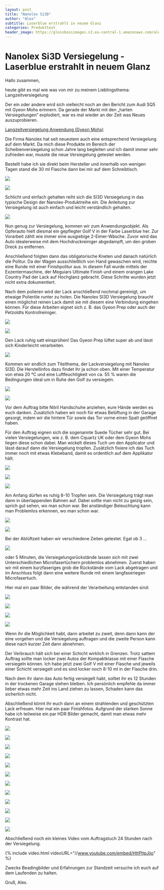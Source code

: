 ```yaml
---
layout: post
title: "Nanolex Si3D"
author: "Alex"
subtitle: Laserblue erstrahlt in neuem Glanz
categories: Produkttest
header_image: https://glossbossimages.s3.eu-central-1.amazonaws.com/alex/nanolexsi3d/7.JPG
---
```

# Nanolex Si3D Versiegelung - Laserblue erstrahlt in neuem Glanz

Hallo zusammen,

heute gibt es mal wie was von mir zu meinem Lieblingsthema: Langzeitversiegelung

Der ein oder andere wird sich vielleicht noch an den Bericht zum Audi SQ5 mit Gyeon Mohs erinnern. Da gerade der Markt mit den „harten Versiegelungen“ explodiert, war es mal wieder an der Zeit was Neues auszuprobieren.

[Langzeitversiegelung Anwendung (Gyeon Mohs)](https://glossboss.de/allgemein/langzeitversiegelung-anwendung-gyeon-mohs)

Die Firma Nanolex hat seit neuestem auch eine entsprechend Versiegelung auf dem Markt. Da mich diese Produkte im Bereich der Scheibenversiegelung schon Jahre lang begleiten und ich damit immer sehr zufrieden war, musste die neue Versiegelung getestet werden.

Bestellt habe ich sie direkt beim Hersteller und innerhalb von wenigen Tagen stand die 30 ml Flasche dann bei mir auf dem Schreibtisch.

![](https://glossbossimages.s3.eu-central-1.amazonaws.com/alex/nanolexsi3d/1.jpg)

![](https://glossbossimages.s3.eu-central-1.amazonaws.com/alex/nanolexsi3d/2.jpg)

Schlicht und einfach gehalten reiht sich die SI3D Versiegelung in das typische Design der Nanolex-Produktreihe ein. Die Anleitung zur Versiegelung ist auch einfach und leicht verständlich gehalten.

![](https://glossbossimages.s3.eu-central-1.amazonaws.com/alex/nanolexsi3d/2a.jpg)

Nun genug zur Versiegelung, kommen wir zum Anwendungsobjekt. Als Opferauto hielt diesmal ein gepflegter Golf V in der Farbe Laserblue her. Zur Vorarbeit zählt wie immer eine ausgiebige 2-Eimer-Wäsche. Zuvor wird das Auto idealerweise mit dem Hochdruckreiniger abgedampft, um den groben Dreck zu entfernen.

Anschließend folgten dann das obligatorische Kneten und danach natürlich die Politur. Da der Wagen ausschließlich von Hand gewaschen wird, reichte eine Runde mit einer Finishpolitur aus. In diesem Fall wurde mittels der Exzentermaschine, der Meguiars Ultimate Finish und einem orangen Lake Country Pad der Lack auf Hochglanz gebracht. Diese Schritte wurden jetzt nicht extra dokumentiert.

Nach dem polieren wird der Lack anschließend nochmal gereinigt, um etwaige Polieröle runter zu holen. Die Nanolex SI3D Versiegelung braucht einen möglichst reinen Lack damit sie mit diesem eine Verbindung eingehen können. Für diese Arbeiten eignet sich z. B. das Gyeon Prep oder auch der Petzoldts Kontrollreiniger.

![](https://glossbossimages.s3.eu-central-1.amazonaws.com/alex/nanolexsi3d/3.JPG)

![](https://glossbossimages.s3.eu-central-1.amazonaws.com/alex/nanolexsi3d/4.jpg)

Den Lack ruhig satt einsprühen! Das Gyeon Prep lüftet super ab und lässt sich Kinderleicht verarbeiten.

![](https://glossbossimages.s3.eu-central-1.amazonaws.com/alex/nanolexsi3d/5.JPG)

Kommen wir endlich zum Titelthema, der Lackversiegelung mit Nanolex SI3D. Die Herstellinfos dazu findet ihr ja schon oben. Mit einer Temperatur von etwa 20 °C und eine Luftfeuchtigkeit von ca. 55 % waren die Bedingungen ideal um in Ruhe den Golf zu versiegeln.

![](https://glossbossimages.s3.eu-central-1.amazonaws.com/alex/nanolexsi3d/6.JPG)

![](https://glossbossimages.s3.eu-central-1.amazonaws.com/alex/nanolexsi3d/7.JPG)

Vor dem Auftrag bitte Nitril Handschuhe anziehen, eure Hände werden es euch danken. Zusätzlich haben wir noch für etwas Belüftung in der Garage gesorgt, indem wir die hintere Tür sowie das Tor vorne einen Spalt geöffnet haben.

Für den Auftrag eignen sich die sogenannte Suede Tücher sehr gut. Bei vielen Versiegelungen, wie z. B. dem Cquartz UK oder dem Gyeon Mohs liegen diese schon dabei. Man wickelt dieses Tuch um den Applicator und lässt darauf dann die Versiegelung tropfen. Zusätzlich fixiere ich das Tuch immer noch mit etwas Klebeband, damit es ordentlich auf dem Applikator hält.

![](https://glossbossimages.s3.eu-central-1.amazonaws.com/alex/nanolexsi3d/8.jpg)

![](https://glossbossimages.s3.eu-central-1.amazonaws.com/alex/nanolexsi3d/9.JPG)

![](https://glossbossimages.s3.eu-central-1.amazonaws.com/alex/nanolexsi3d/10.JPG)

Am Anfang dürfen es ruhig 8-10 Tropfen sein. Die Versiegelung trägt man dann in überlappenden Bahnen auf. Dabei sollte man nicht zu geizig sein, sprich gut sehen, wo man schon war. Bei anständiger Beleuchtung kann man Problemlos erkennen, wo man schon war.

![](https://glossbossimages.s3.eu-central-1.amazonaws.com/alex/nanolexsi3d/11.JPG)

![](https://glossbossimages.s3.eu-central-1.amazonaws.com/alex/nanolexsi3d/12.JPG)

Bei der Ablüftzeit haben wir verschiedene Zeiten getestet. Egal ob 3 …

![](https://glossbossimages.s3.eu-central-1.amazonaws.com/alex/nanolexsi3d/13.JPG)

oder 5 Minuten, die Versiegelungsrückstände lassen sich mit zwei Unterschiedlichen Microfasertüchern problemlos abnehmen. Zuerst haben wir mit einem kurzfaseriges grob die Rückstände vom Lack abgetragen und im Anschluss folgt dann eine weitere Runde mit einem langfaseriegen Microfasertuch.

Hier mal ein paar Bilder, die während der Verarbeitung entstanden sind:

![](https://glossbossimages.s3.eu-central-1.amazonaws.com/alex/nanolexsi3d/14.JPG)

![](https://glossbossimages.s3.eu-central-1.amazonaws.com/alex/nanolexsi3d/15.JPG)

![](https://glossbossimages.s3.eu-central-1.amazonaws.com/alex/nanolexsi3d/16.JPG)

![](https://glossbossimages.s3.eu-central-1.amazonaws.com/alex/nanolexsi3d/17.JPG)

Wenn ihr die Möglichkeit habt, dann arbeitet zu zweit, denn dann kann der eine vorgehen und die Versiegelung auftragen und die zweite Person kann diese nach kurzer Zeit dann abnehmen.

Der Verbrauch hält sich bei einer Schicht wirklich in Grenzen. Trotz sattem Auftrag sollte man locker zwei Autos der Kompaktklasse mit einer Flasche versiegeln können.
Ich habe jetzt zwei Golf V mit einer Flasche und jeweils einer Schicht versiegelt und es sind locker noch 8-10 ml in der Flasche drin.

Nach dem ihr dann das Auto fertig versiegelt habt, solltet ihr es 12 Stunden in der trockenen Garage stehen bleiben. Ich persönlich empfehle da immer lieber etwas mehr Zeit ins Land ziehen zu lassen, Schaden kann das sicherlich nicht.

Abschließend könnt ihr euch dann an einem strahlenden und geschützten Lack erfreuen. Hier mal ein paar Finishfotos. Aufgrund der starken Sonne habe ich teilweise ein par HDR Bilder gemacht, damit man etwas mehr Kontrast hat.

![](https://glossbossimages.s3.eu-central-1.amazonaws.com/alex/nanolexsi3d/18.JPG)

![](https://glossbossimages.s3.eu-central-1.amazonaws.com/alex/nanolexsi3d/19.JPG)

![](https://glossbossimages.s3.eu-central-1.amazonaws.com/alex/nanolexsi3d/20.JPG)

![](https://glossbossimages.s3.eu-central-1.amazonaws.com/alex/nanolexsi3d/21.jpg)

![](https://glossbossimages.s3.eu-central-1.amazonaws.com/alex/nanolexsi3d/22.jpg)

![](https://glossbossimages.s3.eu-central-1.amazonaws.com/alex/nanolexsi3d/23.jpg)

![](https://glossbossimages.s3.eu-central-1.amazonaws.com/alex/nanolexsi3d/24.JPG)

![](https://glossbossimages.s3.eu-central-1.amazonaws.com/alex/nanolexsi3d/24a.JPG)

![](https://glossbossimages.s3.eu-central-1.amazonaws.com/alex/nanolexsi3d/25.JPG)

![](https://glossbossimages.s3.eu-central-1.amazonaws.com/alex/nanolexsi3d/26.JPG)

![](https://glossbossimages.s3.eu-central-1.amazonaws.com/alex/nanolexsi3d/27.JPG)

![](https://glossbossimages.s3.eu-central-1.amazonaws.com/alex/nanolexsi3d/28.JPG)

Abschließend noch ein kleines Video vom Auftragstuch 24 Stunden nach der Versiegelung.

{% include video.html videoURL="//www.youtube.com/embed/HttPltpJjio" %}


Zwecks Beadingbilder und Erfahrungen zur Standzeit versuche ich euch auf dem Laufenden zu halten.

Gruß, Alex.




